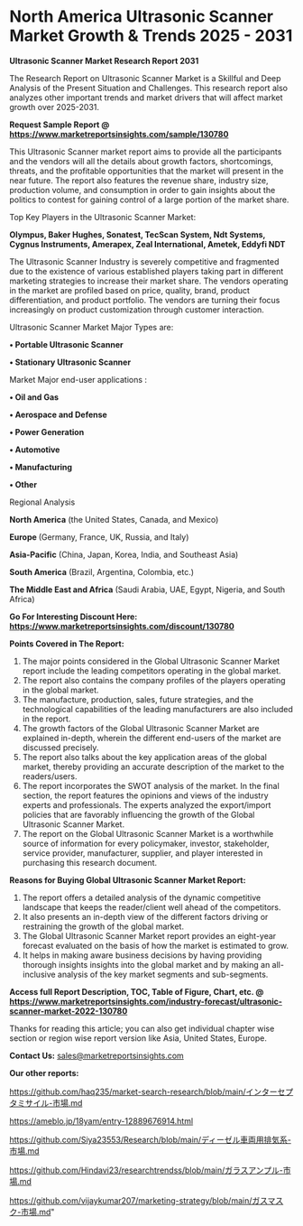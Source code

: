 # North America Ultrasonic Scanner Market Growth & Trends 2025 - 2031

<strong>Ultrasonic Scanner Market Research Report 2031</strong>

The Research Report on Ultrasonic Scanner Market is a Skillful and Deep Analysis of the Present Situation and Challenges. This research report also analyzes other important trends and market drivers that will affect market growth over 2025-2031.

<strong>Request Sample Report @ <a href=https://www.marketreportsinsights.com/sample/130780>https://www.marketreportsinsights.com/sample/130780</a></strong>

This Ultrasonic Scanner market report aims to provide all the participants and the vendors will all the details about growth factors, shortcomings, threats, and the profitable opportunities that the market will present in the near future. The report also features the revenue share, industry size, production volume, and consumption in order to gain insights about the politics to contest for gaining control of a large portion of the market share.

Top Key Players in the Ultrasonic Scanner Market:

<strong>Olympus, Baker Hughes, Sonatest, TecScan System, Ndt Systems, Cygnus Instruments, Amerapex, Zeal International, Ametek, Eddyfi NDT</strong>

The Ultrasonic Scanner Industry is severely competitive and fragmented due to the existence of various established players taking part in different marketing strategies to increase their market share. The vendors operating in the market are profiled based on price, quality, brand, product differentiation, and product portfolio. The vendors are turning their focus increasingly on product customization through customer interaction.

Ultrasonic Scanner Market Major Types are:

<strong>• Portable Ultrasonic Scanner

• Stationary Ultrasonic Scanner</strong>

Market Major end-user applications :

<strong>• Oil and Gas

• Aerospace and Defense

• Power Generation

• Automotive

• Manufacturing

• Other</strong>

Regional Analysis

</u><strong><b>North America</b></strong> (the United States, Canada, and Mexico)

<strong><b>Europe </b></strong>(Germany, France, UK, Russia, and Italy)

<strong><b>Asia-Pacific</b></strong> (China, Japan, Korea, India, and Southeast Asia)

<strong><b>South America</b></strong> (Brazil, Argentina, Colombia, etc.)

<strong><b>The Middle East and Africa</b></strong> (Saudi Arabia, UAE, Egypt, Nigeria, and South Africa)

<strong>Go For Interesting Discount Here: <a href=https://www.marketreportsinsights.com/discount/130780>https://www.marketreportsinsights.com/discount/130780</a></strong>

<strong>Points Covered in The Report:</strong>
<ol>
  <li>The major points considered in the Global Ultrasonic Scanner Market report include the leading competitors operating in the global market.</li>
  <li>The report also contains the company profiles of the players operating in the global market.</li>
  <li>The manufacture, production, sales, future strategies, and the technological capabilities of the leading manufacturers are also included in the report.</li>
  <li>The growth factors of the Global Ultrasonic Scanner Market are explained in-depth, wherein the different end-users of the market are discussed precisely.</li>
  <li>The report also talks about the key application areas of the global market, thereby providing an accurate description of the market to the readers/users.</li>
  <li>The report incorporates the SWOT analysis of the market. In the final section, the report features the opinions and views of the industry experts and professionals. The experts analyzed the export/import policies that are favorably influencing the growth of the Global Ultrasonic Scanner Market.</li>
  <li>The report on the Global Ultrasonic Scanner Market is a worthwhile source of information for every policymaker, investor, stakeholder, service provider, manufacturer, supplier, and player interested in purchasing this research document.</li>
</ol>
<strong>Reasons for Buying Global Ultrasonic Scanner Market Report:</strong>

<ol>
  <li>The report offers a detailed analysis of the dynamic competitive landscape that keeps the reader/client well ahead of the competitors.</li>
  <li>It also presents an in-depth view of the different factors driving or restraining the growth of the global market.</li>
  <li>The Global Ultrasonic Scanner Market report provides an eight-year forecast evaluated on the basis of how the market is estimated to grow.</li>
  <li>It helps in making aware business decisions by having providing thorough insights insights into the global market and by making an all-inclusive analysis of the key market segments and sub-segments.</li>
</ol>
<strong>Access full Report Description, TOC, Table of Figure, Chart, etc. @ <a href=https://www.marketreportsinsights.com/industry-forecast/ultrasonic-scanner-market-2022-130780>https://www.marketreportsinsights.com/industry-forecast/ultrasonic-scanner-market-2022-130780</a></strong>


Thanks for reading this article; you can also get individual chapter wise section or region wise report version like Asia, United States, Europe.

<strong>Contact Us:</strong>
sales@marketreportsinsights.com

<strong>Our other reports:</strong>

<a href=https://github.com/haq235/market-search-research/blob/main/インターセプタミサイル-市場.md>https://github.com/haq235/market-search-research/blob/main/インターセプタミサイル-市場.md</a>

<a href=https://ameblo.jp/18yam/entry-12889676914.html>https://ameblo.jp/18yam/entry-12889676914.html</a>

<a href=https://github.com/Siya23553/Research/blob/main/ディーゼル車両用排気系-市場.md>https://github.com/Siya23553/Research/blob/main/ディーゼル車両用排気系-市場.md</a>

<a href=https://github.com/Hindavi23/researchtrendss/blob/main/ガラスアンプル-市場.md>https://github.com/Hindavi23/researchtrendss/blob/main/ガラスアンプル-市場.md</a>

<a href=https://github.com/vijaykumar207/marketing-strategy/blob/main/ガスマスク-市場.md>https://github.com/vijaykumar207/marketing-strategy/blob/main/ガスマスク-市場.md</a>"
